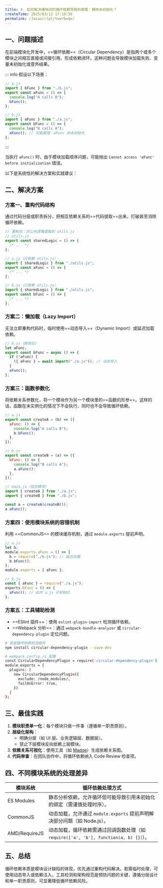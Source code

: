```yaml
---
title: 4. 如何解决模块间的循环依赖导致的报错：模块未初始化？
createTime: 2025/03/12 17:19:50
permalink: /Javascript/twwrbwqe/
---
```


## **一、问题描述**

在前端模块化开发中，==循环依赖==（Circular Dependency）是指两个或多个模块之间相互直接或间接引用，形成依赖闭环。这种问题会导致模块加载失败、变量未初始化或意外结果。

::: info 假设以下场景：

```javascript :collapsed-lines
// a.js
import { bFunc } from "./b.js";
export const aFunc = () => {
  console.log("A calls B");
  bFunc();
};

// b.js
import { aFunc } from "./a.js";
export const bFunc = () => {
  console.log("B calls A");
  aFunc(); // 可能报错：aFunc 尚未初始化
};
```

:::

当执行 `aFunc()` 时，由于模块加载顺序问题，可能抛出 `Cannot access 'aFunc' before initialization` 错误。

以下是系统性的解决方案和实践建议：

## **二、解决方案**

### **方案一、重构代码结构**

通过代码分层或职责拆分，把相互依赖关系的==代码提取==出来，打破甚至消除循环依赖。

```javascript :collapsed-lines
// 重构后：将公共逻辑提取到 utils.js
// utils.js
export const sharedLogic = () => {
  /* ... */
};

// a.js（只依赖 utils.js）
import { sharedLogic } from "./utils.js";
export const aFunc = () => {
  /* ... */
};

// b.js（只依赖 utils.js）
import { sharedLogic } from "./utils.js";
export const bFunc = () => {
  /* ... */
};
```

### **方案二：懒加载（Lazy Import）**

无法立即重构代码时，临时使用==动态导入==（Dynamic Import）或延迟加载依赖。

```javascript
// b.js（修改后）
let aFunc;
export const bFunc = async () => {
  if (!aFunc) {
    ({ aFunc } = await import("./a.js")); // 动态导入
  }
  aFunc();
};
```

### **方案三：函数参数化**

将依赖关系参数化，将一个模块作为另一个模块里的==函数的形参==。这样的话，函数在未实例化的情况下不会执行，同时也不会导致循环依赖。

```javascript :collapsed-lines
// a.js
export const createA = (b) => ({
  aFunc: () => {
    console.log("A calls B");
    b.bFunc();
  },
});

// b.js
export const createB = (a) => ({
  bFunc: () => {
    console.log("B calls A");
    a.aFunc();
  },
});

// main.js（组合模块）
import { createA } from "./a.js";
import { createB } from "./b.js";

const a = createA(createB());
a.aFunc();
```

### **方案四：使用模块系统的容错机制**

利用 ==CommonJS== 的模块缓存机制，通过 `module.exports` 提前声明。

```javascript :collapsed-lines
// a.js
let b;
module.exports.aFunc = () => {
  b = require("./b.js"); // 延迟加载
  b.bFunc();
};
module.exports = { aFunc };

// b.js
const { aFunc } = require("./a.js");
exports.bFunc = () => {
  aFunc(); // 此时 a.js 已初始化
};
```

### **方案五：工具辅助检测**

- ==ESlint 插件==：使用 `eslint-plugin-import` 检测循环依赖。
- ==Webpack 分析==：通过 `webpack-bundle-analyzer` 或 `circular-dependency-plugin` 定位问题。

```bash :collapsed-lines
# 安装循环依赖检测插件
npm install circular-dependency-plugin --save-dev

# webpack.config.js 配置
const CircularDependencyPlugin = require('circular-dependency-plugin');
module.exports = {
  plugins: [
    new CircularDependencyPlugin({
      exclude: /node_modules/,
      failOnError: true,
    })
  ]
};
```

## **三、最佳实践**

1. **模块职责单一化**：每个模块只做一件事（遵循单一职责原则）。
2. **层级化架构**：
   - 明确分层（如 UI 层、业务逻辑层、数据层）。
   - 禁止下层模块反向依赖上层模块。
3. **依赖关系可视化**：使用工具（如 [Madge](https://www.npmjs.com/package/madge)）生成依赖关系图。
4. **代码审查**：在团队协作中，将循环依赖纳入 Code Review 检查项。

## **四、不同模块系统的处理差异**

| 模块系统      | 循环依赖处理方式                                                                       |
| ------------- | -------------------------------------------------------------------------------------- |
| ES Modules    | 静态分析依赖，允许循环但可能导致引用未初始化的绑定（需谨慎处理时序）。                 |
| CommonJS      | 动态加载，允许通过 `module.exports` 提前声明解决部分问题（如 Node.js）。               |
| AMD/RequireJS | 动态加载，循环依赖需通过回调函数处理（如 `require(['a', 'b'], function(a, b) {}）`）。 |

## **五、总结**

循环依赖本质是模块设计缺陷的体现，优先通过重构代码解决。若需临时处理，可使用动态导入或依赖注入。工具检测和架构规范是预防问题的关键，遵循分层设计和单一职责原则，可显著降低循环依赖风险。

